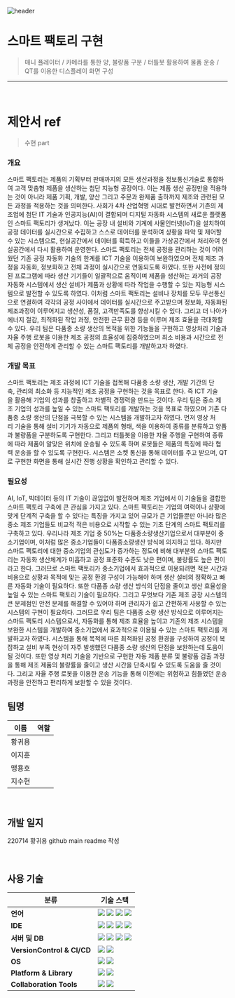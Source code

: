 ![header](https://capsule-render.vercel.app/api?type=waving&color=auto&height=350&section=header&text=Smart%20Factory&fontSize=70&animation=fadeIn&fontAlignY=38&desc=22%20IoT%20SW%20전문가%20개발%204팀&descAlignY=51&descAlign=62)
<!--# Smart-Factory

### 22 IoT SW 전문가 개발 4팀 공모전
<br>
!-->
# 스마트 팩토리 구현

> 매니 퓰레이터 / 카메라를 통한 양, 불량품 구분 / 터틀봇 활용하여 물품 운송 / QT를 이용한 디스플레이 화면 구성

--------------------------------------------------------------------------

<br>

# 제안서 ref

> 수현 part

### 개요
스마트 팩토리는 제품의 기획부터 판매까지의 모든 생산과정을 정보통신기술로 통합하여 고객 맞춤형 제품을 생산하는 첨단 지능형 공장이다. 이는 제품 생산 공정만을 적용하는 것이 아니라 제품 기획, 개발, 양산 그리고 주문과 완제품 출하까지 제조와 관련된 모든 과정을 적용하는 것을 의미한다.
사회가 4차 산업혁명 시대로 발전하면서 기존의 제조업에 첨단 IT 기술과 인공지능(AI)이 결합되며 디지털 자동화 시스템의 새로운 플랫폼인 스마트 팩토리가 생겨났다. 이는 공장 내 설비와 기계에 사물인터넷(IoT)을 설치하여 공정 데이터를 실시간으로 수집하고 스스로 데이터를 분석하여 상황을 파악 및 제어할 수 있는 시스템으로, 현실공간에서 데이터를 획득하고 이들을 가상공간에서 처리하여 현실공간에서 다시 활용하여 운영한다. 스마트 팩토리는 전체 공정을 관리하는 것이 어려웠던 기존 공정 자동화 기술의 한계를 ICT 기술을 이용하여 보완하였으며 전체 제조 과정을 자동화, 정보화하고 전체 과정이 실시간으로 연동되도록 하였다. 또한 사전에 정의된 프로그램에 따라 생산 기기들이 일괄적으로 움직이며 제품을 생산하는 과거의 공장 자동화 시스템에서 생산 설비가 제품과 상황에 따라 작업을 수행할 수 있는 지능형 시스템으로 발전할 수 있도록 하였다.
이처럼 스마트 팩토리는 설비나 장치를 모두 무선통신으로 연결하여 각각의 공정 사이에서 데이터를 실시간으로 주고받으며 정보화, 자동화된 제조과정이 이루어지고 생산성, 품질, 고객만족도를 향상시킬 수 있다. 그리고 더 나아가 에너지 절감, 최적화된 작업 과정, 안전한 근무 환경 등을 이루며 제조 효율을 극대화할 수 있다.
우리 팀은 다품종 소량 생산의 목적을 위한 기능들을 구현하고 영상처리 기술과 자율 주행 로봇을 이용한 제조 공정의 효율성에 집중하였으며 최소 비용과 시간으로 전체 공정을 안전하게 관리할 수 있는 스마트 팩토리를 개발하고자 하였다.

### 개발 목표
스마트 팩토리는 제조 과정에 ICT 기술을 접목해 다품종 소량 생산, 개발 기간의 단축, 관리의 최소화 등 지능적인 제조 공정을 구현하는 것을 목표로 한다.
즉 ICT 기술을 활용해 기업의 성과를 창출하고 차별적 경쟁력을 만드는 것이다. 우리 팀은 중소 제조 기업의 성과를 높일 수 있는 스마트 팩토리를 개발하는 것을 목표로 하였으며 기존 다품종 소량 생산의 단점을 극복할 수 있는 시스템을 개발하고자 하였다. 먼저 영상 처리 기술을 통해 설비 기기가 자동으로 제품의 형태, 색을 이용하여 종류를 분류하고 양품과 불량품을 구분하도록 구현한다. 그리고 터틀봇을 이용한 자율 주행을 구현하여 종류에 따라 제품이 알맞은 위치에 운송될 수 있도록 하며 로봇들은 제품의 특징에 따라 협력 운송을 할 수 있도록 구현한다. 시스템은 소켓 통신을 통해 데이터를 주고 받으며, QT로 구현한 화면을 통해 실시간 진행 상황을 확인하고 관리할 수 있다.

### 필요성
AI, IoT, 빅데이터 등의 IT 기술이 끊임없이 발전하며 제조 기업에서 이 기술들을 결합한 스마트 팩토리 구축에 큰 관심을 가지고 있다.
스마트 팩토리는 기업의 여력이나 상황에 맞게 단계적 구축을 할 수 있다는 특징을 가지고 있어 규모가 큰 기업들뿐만 아니라 많은 중소 제조 기업들도 비교적 적은 비용으로 시작할 수 있는 기초 단계의 스마트 팩토리를 구축하고 있다.
우리나라 제조 기업 중 50%는 다품종소량생산기업으로서 대부분이 중소기업이며, 이처럼 많은 중소기업들이 다품종소량생산 방식에 의지하고 있다.
하지만 스마트 팩토리에 대한 중소기업의 관심도가 증가하는 정도에 비해 대부분의 스마트 팩토리는 자동화 생산체계가 미흡하고 공정 표준화 수준도 낮은 편이며, 불량률도 높은 편이라고 한다.
그러므로 스마트 팩토리가 중소기업에서 효과적으로 이용되려면 적은 시간과 비용으로 상황과 목적에 맞는 공정 환경 구성이 가능해야 하며 생산 설비의 정확하고 빠른 자동화 기술이 필요하다. 또한 다품종 소량 생산 방식의 단점을 줄이고 생산 효율성을 높일 수 있는 스마트 팩토리 기술이 필요하다. 그리고 무엇보다 기존 제조 공장 시스템의 큰 문제점인 안전 문제를 해결할 수 있어야 하며 관리자가 쉽고 간편하게 사용할 수 있는 시스템의 구현이 필요하다.
그러므로 우리 팀은 다품종 소량 생산 방식으로 이루어지는 스마트 팩토리 시스템으로서, 자동화를 통해 제조 효율을 높이고 기존의 제조 시스템을 보완한 시스템을 개발하여 중소기업에서 효과적으로 이용될 수 있는 스마트 팩토리를 개발하고자 하였다.
시스템을 통해 목적에 따른 최적화된 공정 환경을 구성하여 공정이 복잡하고 설비 부족 현상이 자주 발생했던 다품종 소량 생산의 단점을 보완하는데 도움이 될 것이다. 또한 영상 처리 기술을 기반으로 구현한 자동 제품 분류 및 불량품 검출 과정을 통해 제조 제품의 불량률을 줄이고 생산 시간을 단축시킬 수 있도록 도움을 줄 것이다. 그리고 자율 주행 로봇을 이용한 운송 기능을 통해 이전에는 위험하고 힘들었던 운송 과정을 안전하고 편리하게 보완할 수 있을 것이다.

## 팀명

| 이름 | 역할 |
| ------ | ------------------------------------------------ |
| 황귀용 |  |
| 이지훈 |  |
| 맹용호 |  |
| 지수현 |  |

<br>

## 개발 일지

220714 황귀용 github main readme 작성

<br>

## 사용 기술 

| <center>분류</center> | <center>기술 스택</center> |
| :-------------------- | :-------------------------------------------------------------------------------------------------------------------------------------------------------------------------------------------------------------------------------------------------------------------------------------------------------------------------------------------------------------------------------------------------------------------------------------------- |
| __언어__ |<img src="https://img.shields.io/badge/C-A8B9CC?style=flat-square&logo=C&logoColor=white"/> <img src="https://img.shields.io/badge/C++-00599C?style=flat-square&logo=C%2B%2B&logoColor=white"/> <img src="https://img.shields.io/badge/Python-3776AB?style=flat-square&logo=Python&logoColor=white"/> <img src="https://img.shields.io/badge/Java-007396?style=flat-square&logo=Java&logoColor=white"/> |
| __IDE__ | <img src="https://img.shields.io/badge/Arduino-00979D?style=flat-square&logo=Arduino&logoColor=white"/> <img src="https://img.shields.io/badge/STM32-03234B?style=flat-square&logo=STMicroelectronics&logoColor=white"/> <img src="https://img.shields.io/badge/Raspberry Pi-A22846?style=flat-square&logo=Raspberry Pi&logoColor=white"/> <img src="https://img.shields.io/badge/Jetson Nano-76B900?style=flat-square&logo=NVIDIA&logoColor=white"/> |
| __서버 및 DB__|<img src="https://img.shields.io/badge/MSSQL-CC2927?style=flat-square&logo=Microsoft SQL Server&logoColor=white"/>  <img src="https://img.shields.io/badge/Apache-D22128?style=flat-square&logo=Apache&logoColor=white"/> <img src="https://img.shields.io/badge/PHP-777BB4?style=flat-square&logo=PHP&logoColor=white"/> <img src="https://img.shields.io/badge/MySQL-4479A1?style=flat-square&logo=MySQL&logoColor=white"/>|
| __VersionControl & CI/CD__| <img src="https://img.shields.io/badge/Git-F05032?style=flat-square&logo=Git&logoColor=white"/> <img src="https://img.shields.io/badge/GitHub-181717?style=flat-square&logo=GitHub&logoColor=white"/>|
| __OS__|<img src="https://img.shields.io/badge/Windows10-0078D6?style=flat-square&logo=Windows&logoColor=white"/> <img src="https://img.shields.io/badge/Ubuntu20.04-E95420?style=flat-square&logo=Ubuntu&logoColor=white"/>|
| __Platform & Library__|<img src="https://img.shields.io/badge/ROS-22314E?style=flat-square&logo=ROS&logoColor=white"/> <img src="https://img.shields.io/badge/OpenCV-5C3EE8?style=flat-square&logo=OpenCV&logoColor=white"/>|
| __Collaboration Tools__|<img src="https://img.shields.io/badge/Google Docs-4285F4?style=flat-square&logo=Google&logoColor=white"/>  <img src="https://img.shields.io/badge/Notion-000000?style=flat-square&logo=Notion&logoColor=white"/>|

